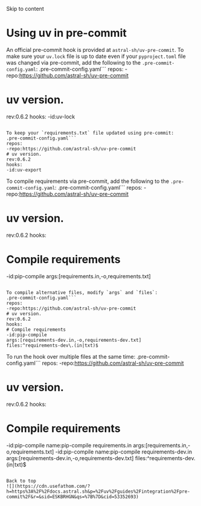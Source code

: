 Skip to content 
# Using uv in pre-commit
An official pre-commit hook is provided at `astral-sh/uv-pre-commit`.
To make sure your `uv.lock` file is up to date even if your `pyproject.toml` file was changed via pre-commit, add the following to the `.pre-commit-config.yaml`:
.pre-commit-config.yaml```
repos:
-repo:https://github.com/astral-sh/uv-pre-commit
# uv version.
rev:0.6.2
hooks:
-id:uv-lock

```

To keep your `requirements.txt` file updated using pre-commit:
.pre-commit-config.yaml```
repos:
-repo:https://github.com/astral-sh/uv-pre-commit
# uv version.
rev:0.6.2
hooks:
-id:uv-export

```

To compile requirements via pre-commit, add the following to the `.pre-commit-config.yaml`:
.pre-commit-config.yaml```
repos:
-repo:https://github.com/astral-sh/uv-pre-commit
# uv version.
rev:0.6.2
hooks:
# Compile requirements
-id:pip-compile
args:[requirements.in,-o,requirements.txt]

```

To compile alternative files, modify `args` and `files`:
.pre-commit-config.yaml```
repos:
-repo:https://github.com/astral-sh/uv-pre-commit
# uv version.
rev:0.6.2
hooks:
# Compile requirements
-id:pip-compile
args:[requirements-dev.in,-o,requirements-dev.txt]
files:^requirements-dev\.(in|txt)$

```

To run the hook over multiple files at the same time:
.pre-commit-config.yaml```
repos:
-repo:https://github.com/astral-sh/uv-pre-commit
# uv version.
rev:0.6.2
hooks:
# Compile requirements
-id:pip-compile
name:pip-compile requirements.in
args:[requirements.in,-o,requirements.txt]
-id:pip-compile
name:pip-compile requirements-dev.in
args:[requirements-dev.in,-o,requirements-dev.txt]
files:^requirements-dev\.(in|txt)$

```

Back to top 
![](https://cdn.usefathom.com/?h=https%3A%2F%2Fdocs.astral.sh&p=%2Fuv%2Fguides%2Fintegration%2Fpre-commit%2F&r=&sid=ESKBRHGN&qs=%7B%7D&cid=53352693)
